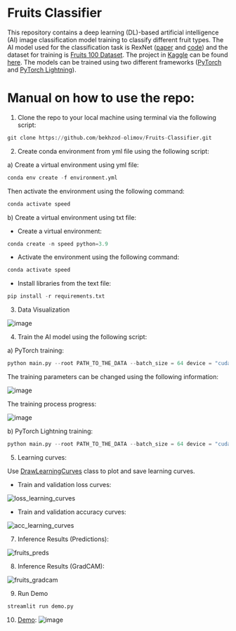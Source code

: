 # Fruits Classifier

This repository contains a deep learning (DL)-based artificial intelligence (AI) image classification model training to classify different fruit types. The AI model used for the classification task is RexNet ([paper](https://arxiv.org/pdf/2007.00992.pdf) and [code](https://github.com/clovaai/rexnet)) and the dataset for training is [Fruits 100 Dataset](https://www.kaggle.com/datasets/marquis03/fruits-100/data). The project in [Kaggle](https://www.kaggle.com/) can be found [here](https://www.kaggle.com/code/killa92/sports-classification-pytorch-98-accuracy). The models can be trained using two different frameworks ([PyTorch](https://pytorch.org/) and [PyTorch Lightning](https://lightning.ai/)).

# Manual on how to use the repo:

1. Clone the repo to your local machine using terminal via the following script:

```python
git clone https://github.com/bekhzod-olimov/Fruits-Classifier.git
```

2. Create conda environment from yml file using the following script:

a) Create a virtual environment using yml file:

```python
conda env create -f environment.yml
```

Then activate the environment using the following command:
```python
conda activate speed
```

b) Create a virtual environment using txt file:

- Create a virtual environment:

```python
conda create -n speed python=3.9
```

- Activate the environment using the following command:

```python
conda activate speed
```

- Install libraries from the text file:

```python
pip install -r requirements.txt
```

3. Data Visualization

![image](https://github.com/bekhzod-olimov/Fruits-Classifier/assets/50166164/05a2256c-0685-4051-a83e-470f95b563ea)

4. Train the AI model using the following script:

a) PyTorch training:

```python
python main.py --root PATH_TO_THE_DATA --batch_size = 64 device = "cuda:0" --train_framework "py"
```
The training parameters can be changed using the following information:

![image](https://github.com/bekhzod-olimov/SportsImageClassification/assets/50166164/d6ef5b40-b792-4654-ae23-f1259a01c7f7)

The training process progress:

![image](https://github.com/bekhzod-olimov/Fruits-Classifier/assets/50166164/a5306179-bb94-4477-b380-49b67d37a7c7)

b) PyTorch Lightning training:

```python
python main.py --root PATH_TO_THE_DATA --batch_size = 64 device = "cuda:0" --train_framework "pl"
```

5. Learning curves:
   
Use [DrawLearningCurves](https://github.com/bekhzod-olimov/Fruits-Classifier/blob/a4319e9403d7f3263a08921cfbcbb0acf38d287e/main.py#L91C13-L91C13) class to plot and save learning curves.

* Train and validation loss curves:
  
![loss_learning_curves](https://github.com/bekhzod-olimov/Fruits-Classifier/assets/50166164/553b4341-4aae-4d6f-9d04-dc71ba853b79)

* Train and validation accuracy curves:
  
![acc_learning_curves](https://github.com/bekhzod-olimov/Fruits-Classifier/assets/50166164/d4d2817f-44f3-44ec-adf9-2ce90846e940)

7. Inference Results (Predictions):

![fruits_preds](https://github.com/bekhzod-olimov/Fruits-Classifier/assets/50166164/36ca2f10-fe74-423a-b950-7e33ade9bf44)

8. Inference Results (GradCAM):
   
![fruits_gradcam](https://github.com/bekhzod-olimov/Fruits-Classifier/assets/50166164/7c2d910a-8027-475e-9696-dca6962203c3)

9. Run Demo

```python
streamlit run demo.py
```

10. [Demo](http://218.38.14.20:8502/): 
![image](https://github.com/bekhzod-olimov/Fruits-Classifier/assets/50166164/bb81d826-7b18-43cf-a670-3710621c0cd9)
